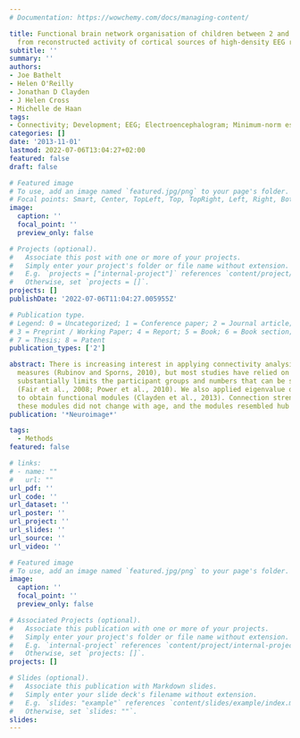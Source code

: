 ```yaml
---
# Documentation: https://wowchemy.com/docs/managing-content/

title: Functional brain network organisation of children between 2 and 5 years derived
  from reconstructed activity of cortical sources of high-density EEG recordings
subtitle: ''
summary: ''
authors:
- Joe Bathelt
- Helen O'Reilly
- Jonathan D Clayden
- J Helen Cross
- Michelle de Haan
tags:
- Connectivity; Development; EEG; Electroencephalogram; Minimum-norm estimation; Network; Paediatric; Source analysis
categories: []
date: '2013-11-01'
lastmod: 2022-07-06T13:04:27+02:00
featured: false
draft: false

# Featured image
# To use, add an image named `featured.jpg/png` to your page's folder.
# Focal points: Smart, Center, TopLeft, Top, TopRight, Left, Right, BottomLeft, Bottom, BottomRight.
image:
  caption: ''
  focal_point: ''
  preview_only: false

# Projects (optional).
#   Associate this post with one or more of your projects.
#   Simply enter your project's folder or file name without extension.
#   E.g. `projects = ["internal-project"]` references `content/project/deep-learning/index.md`.
#   Otherwise, set `projects = []`.
projects: []
publishDate: '2022-07-06T11:04:27.005955Z'

# Publication type.
# Legend: 0 = Uncategorized; 1 = Conference paper; 2 = Journal article;
# 3 = Preprint / Working Paper; 4 = Report; 5 = Book; 6 = Book section;
# 7 = Thesis; 8 = Patent
publication_types: ['2']

abstract: There is increasing interest in applying connectivity analysis to brain
  measures (Rubinov and Sporns, 2010), but most studies have relied on fMRI, which
  substantially limits the participant groups and numbers that can be studied. High-density EEG recordings offer a comparatively inexpensive easy-to-use alternative, but require channel-level connectivity analysis which currently lacks a common analytic framework and is very limited in spatial resolution. To address this problem, we have developed a new technique for studies of network development that overcomes the spatial constraint and obtains functional networks of cortical areas by using EEG source reconstruction with age-matched average MRI templates (He et al., 1999). In contrast to previously reported channel-level analysis, this approach provides information about the cortical areas most likely to be involved in the network as well as their functional relationship (Babiloni et al., 2005; De Vico Fallani et al., 2007). In this study, we applied source reconstruction with age-matched templates to task-free high-density EEG recordings in pically-developing children between 2 and 6 years of age (O'Reilly, 2012). Graph theory was then applied to the association strengths of 68 cortical regions of interest based on the Desikan-Killiany atlas. We found linear increases of mean node degree, mean clustering coefficient and maximum betweenness centrality between 2 years and 6 years of age. Characteristic path length was negatively correlated with age. The correlation of the network measures with age indicates network development towards more closely integrated networks similar to reports from other imaging modalities
  (Fair et al., 2008; Power et al., 2010). We also applied eigenvalue decomposition
  to obtain functional modules (Clayden et al., 2013). Connection strength within
  these modules did not change with age, and the modules resembled hub networks previously described for MRI (Hagmann et al., 2010; Power et al., 2010). The high temporal resolution of EEG additionally allowed us to distinguish between frequency bands potentially reflecting dynamic coupling between different neural oscillators. Generally,network parameters were similar for networks based on different frequency bands, but frequency band did emerge as a significant factor for clustering coefficient and characteristic path length. In conclusion, the current analysis shows that source reconstruction of high-density EEG recordings with appropriate head models offers a valuable tool for estimating network parameters in studies of brain development. The findings replicate the pattern of closer functional integration over development described for other imaging modalities (Fair et al., 2008; Power et al., 2010).
publication: '*Neuroimage*'

tags:
  - Methods
featured: false

# links:
# - name: ""
#   url: ""
url_pdf: ''
url_code: ''
url_dataset: ''
url_poster: ''
url_project: ''
url_slides: ''
url_source: ''
url_video: ''

# Featured image
# To use, add an image named `featured.jpg/png` to your page's folder.
image:
  caption: ''
  focal_point: ''
  preview_only: false

# Associated Projects (optional).
#   Associate this publication with one or more of your projects.
#   Simply enter your project's folder or file name without extension.
#   E.g. `internal-project` references `content/project/internal-project/index.md`.
#   Otherwise, set `projects: []`.
projects: []

# Slides (optional).
#   Associate this publication with Markdown slides.
#   Simply enter your slide deck's filename without extension.
#   E.g. `slides: "example"` references `content/slides/example/index.md`.
#   Otherwise, set `slides: ""`.
slides:
---
```


